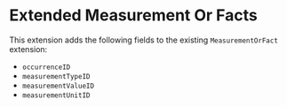 # Extended Measurement Or Facts

This extension adds the following fields to the existing `MeasurementOrFact` extension:

- `occurrenceID`
- `measurementTypeID`
- `measurementValueID`
- `measurementUnitID`
